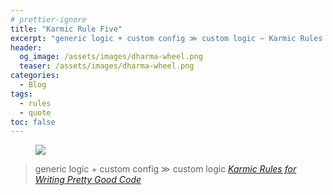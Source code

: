 ```yaml
---
# prettier-ignore
title: "Karmic Rule Five"
excerpt: "generic logic + custom config ≫ custom logic – Karmic Rules for Writing Pretty Good Code"
header:
  og_image: /assets/images/dharma-wheel.png
  teaser: /assets/images/dharma-wheel.png
categories:
  - Blog
tags:
  - rules
  - quote
toc: false
---
```


<figure class="align-left" style="margin-top: 10px; margin-bottom: 10px; width: 150px;">
    <img src="{{ site.url }}{{ site.baseurl }}/assets/images/dharma-wheel.png">
</figure>

> generic logic + custom config ≫ custom logic
> <cite><a href="https://github.com/karmaniverous/rules">Karmic Rules for
> Writing Pretty Good Code</a></cite>
